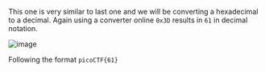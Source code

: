 This one is very similar to last one and we will be converting a hexadecimal to a decimal. Again using a converter online `0x3D` results in `61` in decimal notation.

![image](https://github.com/JMacPort/picoCTFs/assets/145376972/fb7d2584-d6bd-420f-8cdb-4323167aa260)

Following the format `picoCTF{61}`
